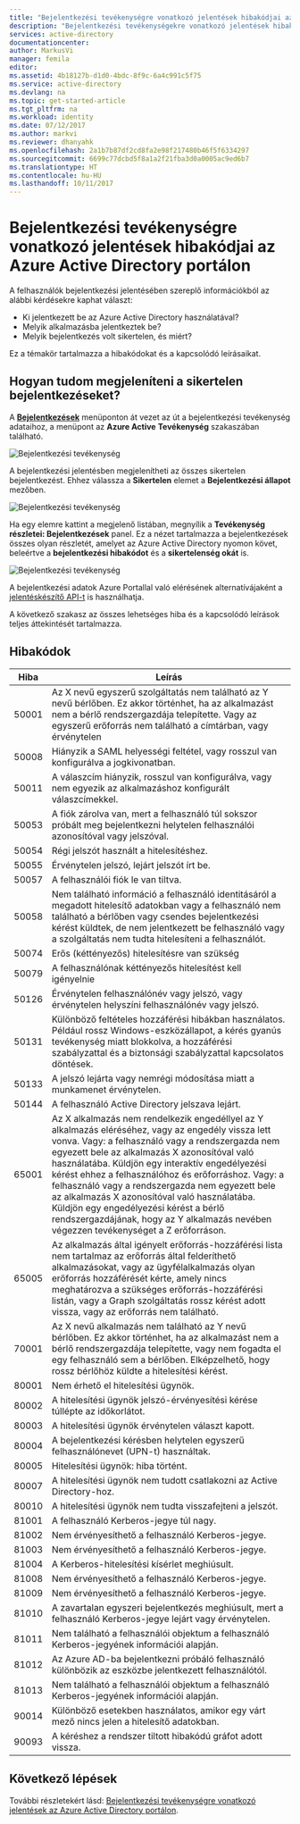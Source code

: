 ```yaml
---
title: "Bejelentkezési tevékenységre vonatkozó jelentések hibakódjai az Azure Active Directory portálon | Microsoft Docs"
description: "Bejelentkezési tevékenységekre vonatkozó jelentések hibakódjainak referenciája."
services: active-directory
documentationcenter: 
author: MarkusVi
manager: femila
editor: 
ms.assetid: 4b18127b-d1d0-4bdc-8f9c-6a4c991c5f75
ms.service: active-directory
ms.devlang: na
ms.topic: get-started-article
ms.tgt_pltfrm: na
ms.workload: identity
ms.date: 07/12/2017
ms.author: markvi
ms.reviewer: dhanyahk
ms.openlocfilehash: 2a1b7b87df2cd8fa2e98f217480b46f5f6334297
ms.sourcegitcommit: 6699c77dcbd5f8a1a2f21fba3d0a0005ac9ed6b7
ms.translationtype: HT
ms.contentlocale: hu-HU
ms.lasthandoff: 10/11/2017
---
```

# <a name="sign-in-activity-report-error-codes-in-the-azure-active-directory-portal"></a>Bejelentkezési tevékenységre vonatkozó jelentések hibakódjai az Azure Active Directory portálon

A felhasználók bejelentkezési jelentésében szereplő információkból az alábbi kérdésekre kaphat választ:

- Ki jelentkezett be az Azure Active Directory használatával?
- Melyik alkalmazásba jelentkeztek be?
- Melyik bejelentkezés volt sikertelen, és miért?

Ez a témakör tartalmazza a hibakódokat és a kapcsolódó leírásaikat. 

## <a name="how-can-i-display-failed-sign-ins"></a>Hogyan tudom megjeleníteni a sikertelen bejelentkezéseket? 

A **[Bejelentkezések](https://portal.azure.com/#blade/Microsoft_AAD_IAM/ActiveDirectoryMenuBlade/SignIns)** menüponton át vezet az út a bejelentkezési tevékenység adataihoz, a menüpont az **Azure Active** **Tevékenység** szakaszában található.


![Bejelentkezési tevékenység](./media/active-directory-reporting-activity-sign-ins-errors/61.png "Sign-in activity")


A bejelentkezési jelentésben megjelenítheti az összes sikertelen bejelentkezést. Ehhez válassza a **Sikertelen** elemet a **Bejelentkezési állapot** mezőben.


![Bejelentkezési tevékenység](./media/active-directory-reporting-activity-sign-ins-errors/06.png "Sign-in activity")

Ha egy elemre kattint a megjelenő listában, megnyílik a **Tevékenység részletei: Bejelentkezések** panel. Ez a nézet tartalmazza a bejelentkezések összes olyan részletét, amelyet az Azure Active Directory nyomon követ, beleértve a **bejelentkezési hibakódot** és a **sikertelenség okát** is.

![Bejelentkezési tevékenység](./media/active-directory-reporting-activity-sign-ins-errors/05.png "Sign-in activity")


A bejelentkezési adatok Azure Portallal való elérésének alternatívájaként a [jelentéskészítő API-t](active-directory-reporting-api-getting-started-azure-portal.md) is használhatja.


A következő szakasz az összes lehetséges hiba és a kapcsolódó leírások teljes áttekintését tartalmazza. 

## <a name="error-codes"></a>Hibakódok

| Hiba| Leírás |
| --- | --- |
| 50001| Az X nevű egyszerű szolgáltatás nem található az Y nevű bérlőben. Ez akkor történhet, ha az alkalmazást nem a bérlő rendszergazdája telepítette. Vagy az egyszerű erőforrás nem található a címtárban, vagy érvénytelen|
| 50008| Hiányzik a SAML helyességi feltétel, vagy rosszul van konfigurálva a jogkivonatban.|
| 50011| A válaszcím hiányzik, rosszul van konfigurálva, vagy nem egyezik az alkalmazáshoz konfigurált válaszcímekkel.|
| 50053| A fiók zárolva van, mert a felhasználó túl sokszor próbált meg bejelentkezni helytelen felhasználói azonosítóval vagy jelszóval.|
| 50054| Régi jelszót használt a hitelesítéshez.|
| 50055| Érvénytelen jelszó, lejárt jelszót írt be.|
| 50057| A felhasználói fiók le van tiltva.|
| 50058| Nem található információ a felhasználó identitásáról a megadott hitelesítő adatokban vagy a felhasználó nem található a bérlőben vagy csendes bejelentkezési kérést küldtek, de nem jelentkezett be felhasználó vagy a szolgáltatás nem tudta hitelesíteni a felhasználót.|
| 50074| Erős (kéttényezős) hitelesítésre van szükség|
| 50079| A felhasználónak kéttényezős hitelesítést kell igényelnie|
| 50126| Érvénytelen felhasználónév vagy jelszó, vagy érvénytelen helyszíni felhasználónév vagy jelszó.|
| 50131| Különböző feltételes hozzáférési hibákban használatos. Például rossz Windows-eszközállapot, a kérés gyanús tevékenység miatt blokkolva, a hozzáférési szabályzattal és a biztonsági szabályzattal kapcsolatos döntések.|
| 50133| A jelszó lejárta vagy nemrégi módosítása miatt a munkamenet érvénytelen.|
| 50144| A felhasználó Active Directory jelszava lejárt.|
| 65001| Az X alkalmazás nem rendelkezik engedéllyel az Y alkalmazás eléréséhez, vagy az engedély vissza lett vonva. Vagy: a felhasználó vagy a rendszergazda nem egyezett bele az alkalmazás X azonosítóval való használatába. Küldjön egy interaktív engedélyezési kérést ehhez a felhasználóhoz és erőforráshoz. Vagy: a felhasználó vagy a rendszergazda nem egyezett bele az alkalmazás X azonosítóval való használatába. Küldjön egy engedélyezési kérést a bérlő rendszergazdájának, hogy az Y alkalmazás nevében végezzen tevékenységet a Z erőforráson.|
| 65005| Az alkalmazás által igényelt erőforrás-hozzáférési lista nem tartalmaz az erőforrás által felderíthető alkalmazásokat, vagy az ügyfélalkalmazás olyan erőforrás hozzáférését kérte, amely nincs meghatározva a szükséges erőforrás-hozzáférési listán, vagy a Graph szolgáltatás rossz kérést adott vissza, vagy az erőforrás nem található.|
| 70001| Az X nevű alkalmazás nem található az Y nevű bérlőben. Ez akkor történhet, ha az alkalmazást nem a bérlő rendszergazdája telepítette, vagy nem fogadta el egy felhasználó sem a bérlőben. Elképzelhető, hogy rossz bérlőhöz küldte a hitelesítési kérést.|
| 80001| Nem érhető el hitelesítési ügynök.|
| 80002| A hitelesítési ügynök jelszó-érvényesítési kérése túllépte az időkorlátot.|
| 80003| A hitelesítési ügynök érvénytelen választ kapott.|
| 80004| A bejelentkezési kérésben helytelen egyszerű felhasználónevet (UPN-t) használtak.|
| 80005| Hitelesítési ügynök: hiba történt.|
| 80007| A hitelesítési ügynök nem tudott csatlakozni az Active Directory-hoz.|
| 80010| A hitelesítési ügynök nem tudta visszafejteni a jelszót.|
| 81001| A felhasználó Kerberos-jegye túl nagy.|
| 81002| Nem érvényesíthető a felhasználó Kerberos-jegye.|
| 81003| Nem érvényesíthető a felhasználó Kerberos-jegye.|
| 81004| A Kerberos-hitelesítési kísérlet meghiúsult.|
| 81008| Nem érvényesíthető a felhasználó Kerberos-jegye.|
| 81009| Nem érvényesíthető a felhasználó Kerberos-jegye.|
| 81010| A zavartalan egyszeri bejelentkezés meghiúsult, mert a felhasználó Kerberos-jegye lejárt vagy érvénytelen.|
| 81011| Nem található a felhasználói objektum a felhasználó Kerberos-jegyének információi alapján.|
| 81012| Az Azure AD-ba bejelentkezni próbáló felhasználó különbözik az eszközbe jelentkezett felhasználótól.|
| 81013| Nem található a felhasználói objektum a felhasználó Kerberos-jegyének információi alapján.|
| 90014| Különböző esetekben használatos, amikor egy várt mező nincs jelen a hitelesítő adatokban.|
| 90093| A kéréshez a rendszer tiltott hibakódú gráfot adott vissza.|



## <a name="next-steps"></a>Következő lépések

További részletekért lásd: [Bejelentkezési tevékenységre vonatkozó jelentések az Azure Active Directory portálon](active-directory-reporting-activity-sign-ins.md).

